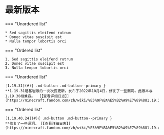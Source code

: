 # 最新版本

=== "Unordered list"

    * Sed sagittis eleifend rutrum
    * Donec vitae suscipit est
    * Nulla tempor lobortis orci

=== "Ordered list"

    1. Sed sagittis eleifend rutrum
    2. Donec vitae suscipit est
    3. Nulla tempor lobortis orci


=== "Unordered list"

    [1.19.31](#){ .md-button .md-button--primary }
    **1.19.31是基岩版的一次次要更新，发布于2022年10月4日，修复了一些漏洞。此版本与1.19.30相兼容。  [【查看详细日志】](https://minecraft.fandom.com/zh/wiki/%E5%9F%BA%E5%B2%A9%E7%89%881.19.31)**

=== "Ordered list"

    [1.19.40.24](#){ .md-button .md-button--primary }
    **修复了一些漏洞。 [【查看详细日志】](https://minecraft.fandom.com/zh/wiki/%E5%9F%BA%E5%B2%A9%E7%89%881.19.40.24)**
